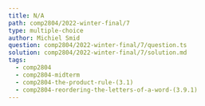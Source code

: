 ```yaml
---
title: N/A
path: comp2804/2022-winter-final/7
type: multiple-choice
author: Michiel Smid
question: comp2804/2022-winter-final/7/question.ts
solution: comp2804/2022-winter-final/7/solution.md
tags:
  - comp2804
  - comp2804-midterm
  - comp2804-the-product-rule-(3.1)
  - comp2804-reordering-the-letters-of-a-word-(3.9.1)
---
```

